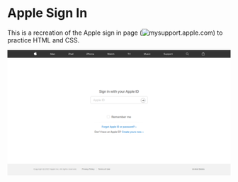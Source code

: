 # Apple Sign In
This is a recreation of the Apple sign in page (![mysupport.apple.com](https://mysupport.apple.com/)) to practice HTML and CSS.

![Apple sign in page screenshot](img/apple-sign-in.png)

